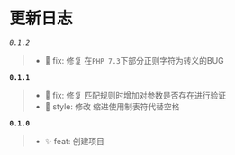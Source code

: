 # 更新日志

*`0.1.2`*
> - :bug: fix: 修复 在`PHP 7.3`下部分正则字符为转义的BUG

**`0.1.1`**
> - :bug: fix: 修复 匹配规则时增加对参数是否存在进行验证
> - :art: style: 修改 缩进使用制表符代替空格

**`0.1.0`**
> - :sparkles: feat: 创建项目
